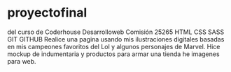 # proyectofinal
del curso de Coderhouse Desarrolloweb Comisión 25265
HTML CSS SASS GIT GITHUB
Realice una pagina usando mis ilustraciones digitales basadas en mis campeones favoritos del Lol y algunos personajes de Marvel.
Hice mockup de indumentaria y productos para armar una tienda he imagenes para web.

